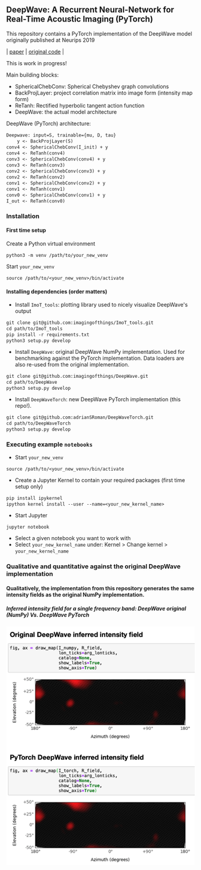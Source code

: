 ## DeepWave: A Recurrent Neural-Network for Real-Time Acoustic Imaging (PyTorch)


This repository contains a PyTorch implementation of the DeepWave model originally published at Neurips 2019

| [paper](https://proceedings.neurips.cc/paper/2019/file/e9bf14a419d77534105016f5ec122d62-Paper.pdf) | [original code](https://github.com/imagingofthings/DeepWave) |

This is work in progress!

Main building blocks:
- SphericalChebConv: Spherical Chebyshev graph convolutions
- BackProjLayer: project correlation matrix into image form (intensity map form)
- ReTanh: Rectified hyperbolic tangent action function 
- DeepWave: the actual model architecture

DeepWave (PyTorch) architecture:
```
Deepwave: input=S, trainable={mu, D, tau}
    y <- BackProjLayer(S) 
conv4 <- SphericalChebConv(I_init) + y
conv4 <- ReTanh(conv4)
conv3 <- SphericalChebConv(conv4) + y
conv3 <- ReTanh(conv3)
conv2 <- SphericalChebConv(conv3) + y
conv2 <- ReTanh(conv2)
conv1 <- SphericalChebConv(conv2) + y
conv1 <- ReTanh(conv1)
conv0 <- SphericalChebConv(conv1) + y
I_out <- ReTanh(conv0)
```

### Installation

#### First time setup
Create a Python virtual environment
```
python3 -m venv /path/to/your_new_venv
```

Start `your_new_venv`
```
source /path/to/<your_new_venv>/bin/activate
```

#### Installing dependencies (order matters)

- Install `ImoT_tools`: plotting library used to nicely visualize DeepWave's output
```
git clone git@github.com:imagingofthings/ImoT_tools.git
cd path/to/ImoT_tools
pip install -r requirements.txt
python3 setup.py develop
```

- Install `DeepWave`: original DeepWave NumPy implementation. Used for benchmarking against the PyTorch implementation. Data loaders are also re-used from the original implementation. 
```
git clone git@github.com:imagingofthings/DeepWave.git
cd path/to/DeepWave
python3 setup.py develop
```

- Install `DeepWaveTorch`: new DeepWave PyTorch implementation (this repo!).
```
git clone git@github.com:adrianSRoman/DeepWaveTorch.git    
cd path/to/DeepWaveTorch
python3 setup.py develop
```

### Executing example `notebooks`

- Start `your_new_venv`
```
source /path/to/<your_new_venv>/bin/activate
```

- Create a Jupyter Kernel to contain your required packages (first time setup only)
```
pip install ipykernel
ipython kernel install --user --name=<your_new_kernel_name>
```

- Start Jupyter

```
jupyter notebook
```

- Select a given notebook you want to work with
- Select `your_new_kernel_name` under: Kernel > Change kernel > `your_new_kernel_name`


### Qualitative and quantitative against the original DeepWave implementation

#### Qualitatively, the implementation from this repository generates the same intensity fields as the original NumPy implementation.

##### Inferred intensity field for a single frequency band: DeepWave original (NumPy) Vs. DeepWave PyTorch
![alt text](https://github.com/adrianSRoman/DeepWaveTorch/blob/master/figures/DeepWave_fields_comparison.png)




